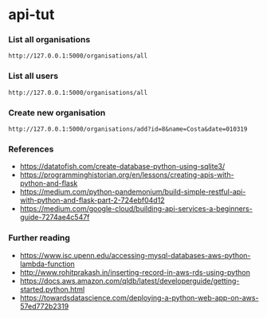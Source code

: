 # api-tut

### List all organisations
`http://127.0.0.1:5000/organisations/all`

### List all users
`http://127.0.0.1:5000/organisations/all`

### Create new organisation
`http://127.0.0.1:5000/organisations/add?id=8&name=Costa&date=010319`

### References
* https://datatofish.com/create-database-python-using-sqlite3/
* https://programminghistorian.org/en/lessons/creating-apis-with-python-and-flask
* https://medium.com/python-pandemonium/build-simple-restful-api-with-python-and-flask-part-2-724ebf04d12
* https://medium.com/google-cloud/building-api-services-a-beginners-guide-7274ae4c547f

### Further reading
* https://www.isc.upenn.edu/accessing-mysql-databases-aws-python-lambda-function
* http://www.rohitprakash.in/inserting-record-in-aws-rds-using-python
* https://docs.aws.amazon.com/qldb/latest/developerguide/getting-started.python.html
* https://towardsdatascience.com/deploying-a-python-web-app-on-aws-57ed772b2319